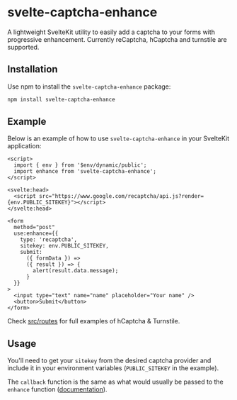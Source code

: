 # svelte-captcha-enhance

A lightweight SvelteKit utility to easily add a captcha to your forms with progressive enhancement. Currently reCaptcha, hCaptcha and turnstile are supported.

## Installation

Use npm to install the `svelte-captcha-enhance` package:

```bash
npm install svelte-captcha-enhance
```

## Example

Below is an example of how to use `svelte-captcha-enhance` in your SvelteKit application:

```svelte
<script>
  import { env } from '$env/dynamic/public';
  import enhance from 'svelte-captcha-enhance';
</script>

<svelte:head>
  <script src="https://www.google.com/recaptcha/api.js?render={env.PUBLIC_SITEKEY}"></script>
</svelte:head>

<form
  method="post"
  use:enhance={{
    type: 'recaptcha',
    sitekey: env.PUBLIC_SITEKEY,
    submit:
      ({ formData }) =>
      ({ result }) => {
        alert(result.data.message);
      }
  }}
>
  <input type="text" name="name" placeholder="Your name" />
  <button>Submit</button>
</form>
```

Check [src/routes](https://github.com/edde746/svelte-captcha-enhance/tree/master/src/routes) for full examples of hCaptcha & Turnstile.

## Usage

You'll need to get your `sitekey` from the desired captcha provider and include it in your environment variables (`PUBLIC_SITEKEY` in the example).

The `callback` function is the same as what would usually be passed to the `enhance` function ([documentation](https://kit.svelte.dev/docs/form-actions#progressive-enhancement)).
